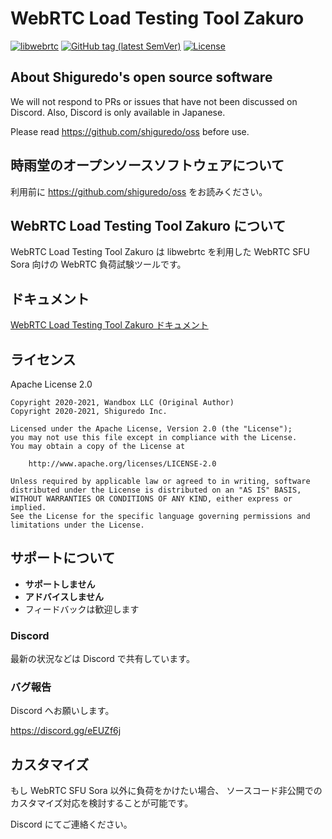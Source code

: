 # WebRTC Load Testing Tool Zakuro

[![libwebrtc](https://img.shields.io/badge/libwebrtc-m88.4324-blue.svg)](https://chromium.googlesource.com/external/webrtc/+/branch-heads/4324)
[![GitHub tag (latest SemVer)](https://img.shields.io/github/tag/shiguredo/zakuro.svg)](https://github.com/shiguredo/zakuro)
[![License](https://img.shields.io/badge/License-Apache%202.0-blue.svg)](https://opensource.org/licenses/Apache-2.0)

## About Shiguredo's open source software

We will not respond to PRs or issues that have not been discussed on Discord. Also, Discord is only available in Japanese.

Please read https://github.com/shiguredo/oss before use.

## 時雨堂のオープンソースソフトウェアについて

利用前に https://github.com/shiguredo/oss をお読みください。

## WebRTC Load Testing Tool Zakuro について

WebRTC Load Testing Tool Zakuro は libwebrtc を利用した WebRTC SFU Sora 向けの WebRTC 負荷試験ツールです。

## ドキュメント

[WebRTC Load Testing Tool Zakuro ドキュメント](https://zakuro.shiguredo.jp/)

## ライセンス

Apache License 2.0

```
Copyright 2020-2021, Wandbox LLC (Original Author)
Copyright 2020-2021, Shiguredo Inc.

Licensed under the Apache License, Version 2.0 (the "License");
you may not use this file except in compliance with the License.
You may obtain a copy of the License at

    http://www.apache.org/licenses/LICENSE-2.0

Unless required by applicable law or agreed to in writing, software
distributed under the License is distributed on an "AS IS" BASIS,
WITHOUT WARRANTIES OR CONDITIONS OF ANY KIND, either express or implied.
See the License for the specific language governing permissions and
limitations under the License.
```

## サポートについて

- **サポートしません**
- **アドバイスしません**
- フィードバックは歓迎します

### Discord

最新の状況などは Discord で共有しています。

### バグ報告

Discord へお願いします。

https://discord.gg/eEUZf6j


## カスタマイズ

もし WebRTC SFU Sora 以外に負荷をかけたい場合、
ソースコード非公開でのカスタマイズ対応を検討することが可能です。

Discord にてご連絡ください。
